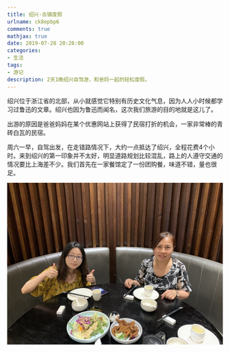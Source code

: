 ```yaml
---
title: 绍兴-古镇度假
urlname: ck8epbp6
comments: true
mathjax: true
date: 2019-07-28 20:26:00
categories:
- 生活
tags:
- 游记
description: 2天1晚绍兴自驾游，和爸妈一起的轻松度假。
---
```


绍兴位于浙江省的北部，从小就感觉它特别有历史文化气息，因为人人小时候都学习过鲁迅的文章。绍兴也因为鲁迅而闻名，这次我们旅游的目的地就是这儿了。

出游的原因是爸爸妈妈在某个优惠网站上获得了民宿打折的机会，一家非常棒的青砖白瓦的民宿。

周六一早，自驾出发，在走错路情况下，大约一点抵达了绍兴，全程花费4个小时。来到绍兴的第一印象并不太好，明显道路规划比较混乱，路上的人遵守交通的情况要比上海差不少。我们首先在一家餐馆定了一份团购餐，味道不错，量也很足。

![来到绍兴的第一顿饭](/images/绍兴/午饭.jpg)
